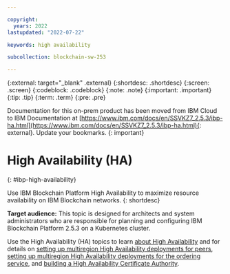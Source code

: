 ```yaml
---

copyright:
  years: 2022
lastupdated: "2022-07-22"

keywords: high availability

subcollection: blockchain-sw-253

---
```


{:external: target="_blank" .external}
{:shortdesc: .shortdesc}
{:screen: .screen}
{:codeblock: .codeblock}
{:note: .note}
{:important: .important}
{:tip: .tip}
{:term: .term}
{:pre: .pre}




Documentation for this on-prem product has been moved from IBM Cloud to IBM Documentation at [https://www.ibm.com/docs/en/SSVKZ7_2.5.3/ibp-ha.html](https://www.ibm.com/docs/en/SSVKZ7_2.5.3/ibp-ha.html){: external}. Update your bookmarks.
{: important}

# High Availability (HA)
{: #ibp-high-availability}

Use IBM Blockchain Platform High Availability to maximize resource availability on IBM Blockchain networks. 
{: shortdesc}

**Target audience:** This topic is designed for architects and system administrators who are responsible for 
planning and configuring IBM Blockchain Platform 2.5.3 on a Kubernetes cluster.

Use the High Availability (HA) topics to learn [about High Availability](ibp-console-ha.md) and for details on 
[setting up multiregion High Availability deployments for peers](ibp-console-ic-ha-howto.md), [setting up multiregion High Availability deployments for the ordering service](ibp-console-ha-os.md), and [building a High Availability Certificate Authority](ibp-console-ha-ca.md).
